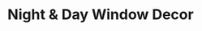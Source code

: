 ---
title: "Night & Day Window Decor"
url: /toronto/night-and-day-window-decor/
shop: window blind
---